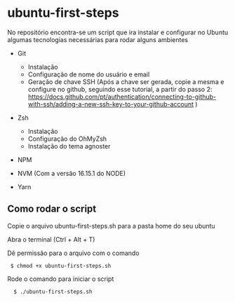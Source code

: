 # ubuntu-first-steps

No repositório encontra-se um script que ira instalar e configurar no Ubuntu algumas tecnologias necessárias para rodar alguns ambientes

* Git
  - Instalação
  - Configuração de nome do usuário e email
  - Geração de chave SSH (Após a chave ser gerada, copie a mesma e configure no github, seguindo esse tutorial, a partir do passo 2: https://docs.github.com/pt/authentication/connecting-to-github-with-ssh/adding-a-new-ssh-key-to-your-github-account )
 
* Zsh
  - Instalação
  - Configuração do OhMyZsh
  - Instalação do tema agnoster

* NPM
* NVM (Com a versão 16.15.1 do NODE)
* Yarn


## Como rodar o script

Copie o arquivo ubuntu-first-steps.sh para a pasta home do seu ubuntu

Abra o terminal (Ctrl + Alt + T)

Dê permissão para o arquivo com o comando
 ```
  $ chmod +x ubuntu-first-steps.sh
```

Rode o comando para iniciar o script
```
  $ ./ubuntu-first-steps.sh
```
